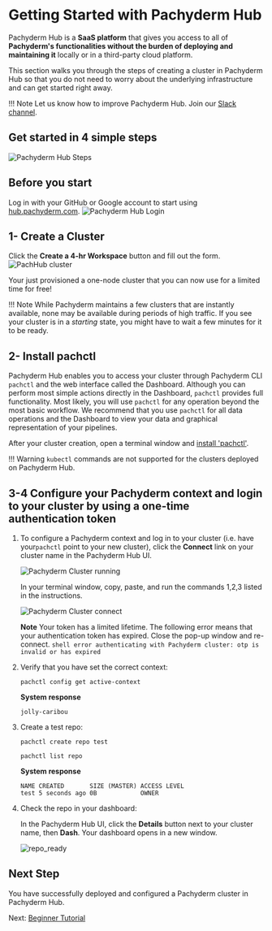 # Getting Started with Pachyderm Hub

Pachyderm Hub is a **SaaS platform** that 
gives you access to all of **Pachyderm's functionalities
without the burden of deploying and maintaining it** locally
or in a third-party cloud platform. 

This section walks you through
the steps of creating a cluster in Pachyderm Hub so that
you do not need to worry about the underlying infrastructure
and can get started right away.

!!! Note
    Let us know how to improve Pachyderm Hub. Join our [Slack channel](http://slack.pachyderm.io).
## Get started in 4 simple steps
![Pachyderm Hub Steps](../images/pachhub_steps.png)
## Before you start
Log in with your GitHub or Google account to start using [hub.pachyderm.com](https://hub.pachyderm.com). 
![Pachyderm Hub Login](../images/pachhub_login.png)
## 1- Create a Cluster 
Click the **Create a 4-hr Workspace** button and fill out the form.
![PachHub cluster](../images/pachhub_create_workspace.png)

Your just provisioned a one-node cluster that you can now use for
a limited time for free!

!!! Note
      While Pachyderm maintains a few clusters that are instantly
      available, none may be available during periods of high traffic. If
      you see your cluster is in a *starting* state, you might have to wait a few
      minutes for it to be ready.

## 2- Install pachctl
Pachyderm Hub enables you to access your cluster through Pachyderm 
CLI `pachctl` and the web interface called the Dashboard.
Although you can perform most simple actions directly in the Dashboard,
`pachctl` provides full functionality. Most likely, you will use
`pachctl` for any operation beyond the most basic workflow.
We recommend that you use `pachctl` for all data operations and
the Dashboard to view your data and graphical representation of your
pipelines.

After your cluster creation, open a terminal window and [install 'pachctl'](https://docs.pachyderm.com/latest/getting_started/local_installation/#install-pachctl).

!!! Warning
    `kubectl` commands are not supported for the clusters deployed
    on Pachyderm Hub.
## 3-4 Configure your Pachyderm context and login to your cluster by using a one-time authentication token
1. To configure a Pachyderm context and log in to your cluster
(i.e. have your`pachctl` point to your new cluster), click the **Connect** link on your cluster name in the Pachyderm Hub UI.

      ![Pachyderm Cluster running](../images/pachhub_cluster_running.png)

      In your terminal window, copy, paste, and run the commands 1,2,3 listed in the instructions.

      ![Pachyderm Cluster connect](../images/pachhub-cluster-connect.png)

      **Note**
            Your token has a limited lifetime. The following error means that your authentication
            token has expired. Close the pop-up window and re-connect.
            ```shell
               error authenticating with Pachyderm cluster: otp is invalid or has expired
            ```

1. Verify that you have set the correct context:

      ```shell
      pachctl config get active-context
      ```
      **System response**
      ```
      jolly-caribou
      ```

1. Create a test repo:

      ```shell
      pachctl create repo test
      ```
      ```shell
      pachctl list repo
      ```
      **System response**
      ```
      NAME CREATED       SIZE (MASTER) ACCESS LEVEL
      test 5 seconds ago 0B            OWNER    
      ```

1. Check the repo in your dashboard:

      In the Pachyderm Hub UI, click the **Details** button next to your cluster name,
      then **Dash**. Your dashboard opens in a new window.

      ![repo_ready](../images/pachhub_dash_ready.png)

## Next Step

You have successfully deployed and configured a Pachyderm
cluster in Pachyderm Hub.

Next: [Beginner Tutorial](../getting_started/beginner_tutorial.md)
